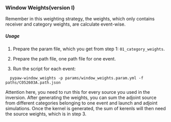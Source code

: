 ### Window Weights(version I)

Remember in this weighting strategy, the weights, which only contains receiver and category weights, are calculate event-wise.

##### Usage
1. Prepare the param file, which you get from step 1: `01_category_weights`.

2. Prepare the path file, one path file for one event.

3. Run the script for each event:
  ```
    pypaw-window_weights -p params/window_weights.param.yml -f paths/C052603A.path.json
  ```
  Attention here, you need to run this for every source you used in the inversion.
  After generating the weights, you can sum the adjoint source from different categories belonging to one event and launch and adjoint simulations. Once the kernel is generated, the sum of kerenls will then need the source weights, which is in step 3.
